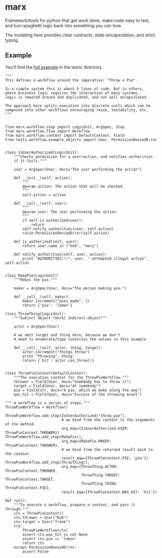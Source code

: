 marx
=====

Framework/tools for python that get work done, make code easy to test, 
and turn spaghetti logic back into something you can love.

The modeling here provides clear contracts, state encapsulation,
and strict typing.


Example
-------

You'll find the [full example](./tests/workflow/example_1.py) in the tests/ directory.

    """
    This defines a workflow around the imperative: "Throw a Pie".
    
    In a simple system this is about 5 lines of code. But in others,
    where business logic requires the interaction of many systems,
    logic is smeared around and duplicated, and not well encapsulated.
    
    The approach here splits execution into discrete units which can be 
    composed into other workflows encouraging reuse, testability, etc.
    """
    
    
    from marx.workflow.step import LogicUnit, ArgSpec, Step
    from marx.workflow.flow import Workflow
    from marx.workflow.context import DefaultContext, Field
    from tests.workflow.example_objects import User, PermissionDeniedError
    
    
    class IsUserAuthorized(LogicUnit):
        """Checks permission for a user+action, and notifies authorities
        if it fails."""
        
        user = ArgSpec(User, docs="The user performing the action")
        
        def __init__(self, action):
            """
            @param action: The action that will be checked.
            """
            self.action = action
        
        def __call__(self, user):
            """
            @param user: The user performing the action.
            """ 
            if self.is_authorized(user):
                return
            self.notify_authorities(user, self.action)
            raise PermissionDeniedError(self.action)
        
        def is_authorized(self, user):
            return user.name in ("bob", "mary")
        
        def notify_authorities(self, user, action):
            print "AUTHORITIES!!!", user, " attempted illegal action", self.action
    
    
    class MakePie(LogicUnit):
        """Makes the pie."""
        
        maker = ArgSpec(User, docs="The person making pie.")
        
        def __call__(self, maker):
            maker.increment("pies_made", 1)
            return {'pie': 'lemon'}
    
    class ThrowThing(LogicUnit):
        """Subject Object (Verb) Indirect-object"""
        
        actor = ArgSpec(User)
        
        # we omit target and thing here, because we don't
        # need to enumerate/type constrain the values in this example
        
        def __call__(self, actor, thing, target):
            actor.increment("things_throw")
            print "Throwing", thing
            return {'hit': actor.can_throw()} 
    
    
    class ThrowPieContext(DefaultContext):
        """The execution context for the ThrowPieWorkflow.""" 
        thrower = Field(User, docs="Somebody has to throw it")
        target = Field(User, docs="At somebody")
        pie = Field(str, docs="A pie, which we make along the way")
        was_hit = Field(bool, docs="Success of the throwing event")
    
    """ A workflow is a series of steps."""
    ThrowPieWorkflow = Workflow()
    
    ThrowPieWorkflow.add_step(IsUserAuthorized("throw_pie"),
                              # we bind from the context to the arguments of the method.
                              arg_map={IsUserAuthorized.USER: ThrowPieContext.THROWER})
    ThrowPieWorkflow.add_step(MakePie(),
                              arg_map={MakePie.MAKER: ThrowPieContext.THROWER},
                              # we bind from the returned result back to the context
                              result_map={ThrowPieContext.PIE: 'pie'})
    ThrowPieWorkflow.add_step(ThrowThing(),
                              arg_map={ThrowThing.ACTOR: ThrowPieContext.THROWER,
                                       ThrowThing.TARGET: ThrowPieContext.TARGET,
                                       ThrowThing.THING: ThrowPieContext.PIE},
                              result_map={ThrowPieContext.WAS_HIT: 'hit'})
    
    def run():
        """To execute a workflow, prepare a context, and pass it through."""
        ctx = ThrowPieContext()
        ctx.thrower = User("bob")
        ctx.target = User("frank")
        try:
            ThrowPieWorkflow(ctx)
            assert ctx.was_hit is not None
            assert ctx.pie == 'lemon'
            return ctx
        except PermissionDeniedError:
            assert False